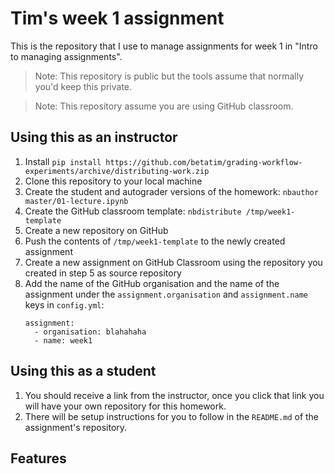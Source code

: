 # Tim's week 1 assignment

This is the repository that I use to manage assignments for week 1 in
"Intro to managing assignments".

> Note: This repository is public but the tools assume that normally you'd keep
> this private.

> Note: This repository assume you are using GitHub classroom.


## Using this as an instructor

1. Install `pip install https://github.com/betatim/grading-workflow-experiments/archive/distributing-work.zip`
2. Clone this repository to your local machine
3. Create the student and autograder versions of the homework: `nbauthor master/01-lecture.ipynb`
4. Create the GitHub classroom template: `nbdistribute /tmp/week1-template`
5. Create a new repository on GitHub
6. Push the contents of `/tmp/week1-template` to the newly created assignment
7. Create a new assignment on GitHub Classroom using the repository you created
   in step 5 as source repository
8. Add the name of the GitHub organisation and the name of the assignment under
   the `assignment.organisation` and `assignment.name` keys in `config.yml`:
   ```
   assignment:
     - organisation: blahahaha
     - name: week1
   ```


## Using this as a student

1. You should receive a link from the instructor, once you click that link you
   will have your own repository for this homework.
2. There will be setup instructions for you to follow in the `README.md` of the
   assignment's repository.


## Features
